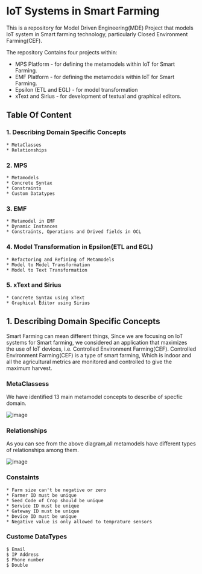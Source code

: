 # IoT Systems in Smart Farming
This is a repository for Model Driven Engineering(MDE) Project that models IoT system in Smart farming technology, particularly Closed Environment Farming(CEF).

The repository Contains four projects within:

  * MPS Platform - for defining the metamodels within IoT for Smart Farming.
  * EMF Platform -  for defining the metamodels within IoT for Smart Farming.
  * Epsilon (ETL and EGL) - for model transformation
  * xText and Sirius - for development of textual and graphical editors.

## Table Of Content
  ### 1. Describing Domain Specific Concepts
    * MetaClasses
    * Relationships
  ### 2. MPS
    * Metamodels
    * Concrete Syntax
    * Constraints
    * Custom Datatypes
  ### 3. EMF
    * Metamodel in EMF
    * Dynamic Instances
    * Constraints, Operations and Drived fields in OCL
  ### 4. Model Transformation in Epsilon(ETL and EGL)
    * Refactoring and Refining of Metamodels
    * Model to Model Transformation
    * Model to Text Transformation
  ### 5. xText and Sirius
    * Concrete Syntax using xText
    * Graphical Editor using Sirius

## 1. Describing Domain Specific Concepts
Smart Farming can mean different things, Since we are focusing on IoT systems for Smart farming, we considered an application that maximizes the use of IoT devices, i.e. Controlled Environment Farming(CEF). Controlled Environment Farming(CEF) is a type of smart farming, Which is indoor and all the agricultural metrics are monitored and controlled to give the maximum harvest. 

### MetaClassess
We have identified 13 main metamodel concepts to describe of specfic domain. 

![image](https://user-images.githubusercontent.com/56352752/149790437-baa812d1-f0be-4adf-bac9-d06704225dbc.png)

### Relationships
As you can see from the above diagram,all metamodels have different types of relationships among them.

![image](https://user-images.githubusercontent.com/56352752/149663976-e324733e-de9a-4526-8aa1-6eff20638f87.png)

### Constaints
	* Farm size can't be negative or zero
	* Farmer ID must be unique
	* Seed Code of Crop should be unique
	* Service ID must be unique
	* Gateway ID must be unique
	* Device ID must be unique
	* Negative value is only allowed to temprature sensors
### Custome DataTypes
	$ Email
	$ IP Address
	$ Phone number
	$ Double

	
